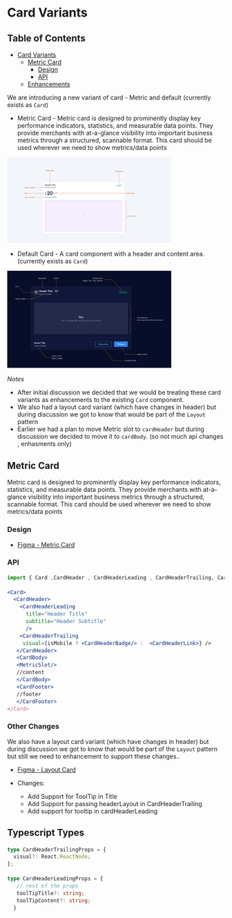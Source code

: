 # Card Variants

## Table of Contents
- [Card Variants](#card-variants)
  - [Metric Card](#metric-card)
    - [Design](#design-1)
    - [API](#api-1)
  - [Enhancements](#enhancements)

We are introducing a new variant of card -  Metric and default (currently exists as `Card`)

- Metric Card - Metric card is designed to prominently display key performance indicators, statistics, and measurable data points. They provide merchants with at-a-glance visibility into important business metrics through a structured, scannable format. This card should be used wherever we need to show metrics/data points

<img src="./metric.png" alt="Metric Card" width="380"  />

- Default Card - A card component with a header and content area. (currently exists as `Card`)

<img src="./card-anatomy.png" alt="Default Card"  width="380"/>

*Notes*


- After initial discussion we decided that we would be treating these card variants as enhancements to the existing `Card` component. 
- We also had a layout card variant (which have changes in header) but during discussion we got to know that would be part of the `Layout` pattern
- Earlier we had a plan to move Metric slot to `cardHeader` but during discussion we decided to move it to `cardBody`.  (so not much api changes , enhasments only)

## Metric Card

Metric card is designed to prominently display key performance indicators, statistics, and measurable data points. They provide merchants with at-a-glance visibility into important business metrics through a structured, scannable format. This card should be used wherever we need to show metrics/data points

### Design

- [Figma - Metric Card](https://www.figma.com/design/yKBlpifyZvi28APkmlY5Td/-Research--Cards--v2-?node-id=1448-6614&m=dev)

### API

```jsx
import { Card ,CardHeader , CardHeaderLeading , CardHeaderTrailing, CardHeaderBadge , CardHeaderLink ,CardHeaderButton } from '@razorpay/blade/components';

<Card>
  <CardHeader>
    <CardHeaderLeading
      title="Header Title"
      subtitle="Header Subtitle"
      />
    <CardHeaderTrailing
     visual={isMobile ? <CardHeaderBadge/> :  <CardHeaderLink>} />
   </CardHeader>
   <CardBody>
   <MetricSlot/>
   //content
   </CardBody>
   <CardFooter>
   //footer
   </CardFooter>
</Card>
```

### Other Changes


We also have a layout card variant (which have changes in header) but during discussion we got to know that would be part of the `Layout` pattern
but still we need to enhancement to support these changes.. 

- [Figma - Layout Card ](https://www.figma.com/design/yKBlpifyZvi28APkmlY5Td/-Research--Cards--v2-?node-id=1429-61697&p=f&m=dev)


- Changes: 
  - Add Support for ToolTip in Title 
  - Add Support for passing headerLayout in CardHeaderTrailing
  - Add support for tooltip in cardHeaderLeading

## Typescript Types

```typescript
type CardHeaderTrailingProps = {
  visual?: React.ReactNode;
};

type CardHeaderLeadingProps = {
   // rest of the props
   toolTipTitle?: string;
   toolTipContent?: string;
  }

```
